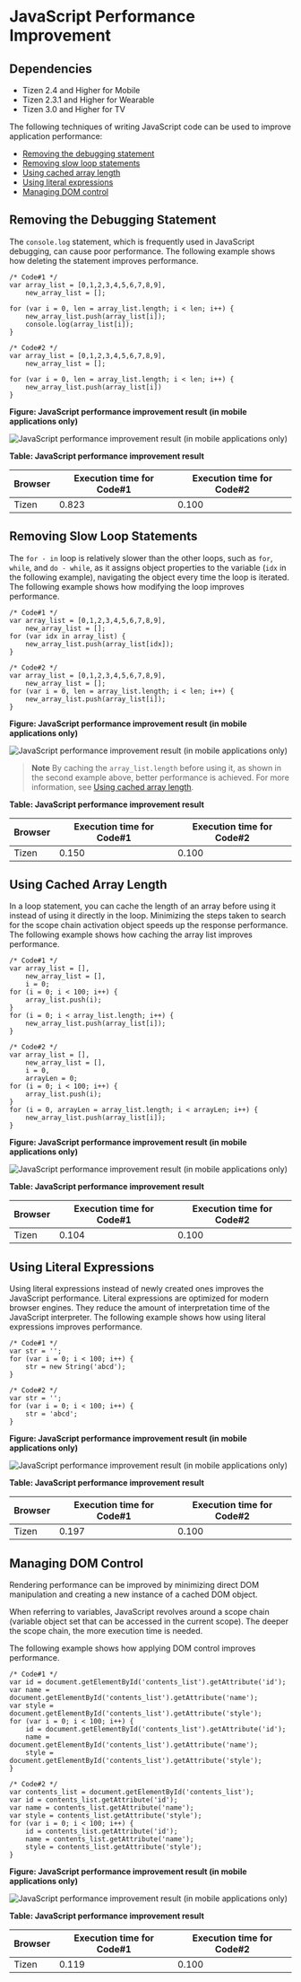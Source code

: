 # JavaScript Performance Improvement

## Dependencies

- Tizen 2.4 and Higher for Mobile
- Tizen 2.3.1 and Higher for Wearable
- Tizen 3.0 and Higher for TV

The following techniques of writing JavaScript code can be used to improve application performance:

- [Removing the debugging statement](./w3c/perf_opt/js-performance-improvement-w.md#debugging)
- [Removing slow loop statements](./w3c/perf_opt/js-performance-improvement-w.md#loops)
- [Using cached array length](./w3c/perf_opt/js-performance-improvement-w.md#arraylength)
- [Using literal expressions](./w3c/perf_opt/js-performance-improvement-w.md#literal)
- [Managing DOM control](./w3c/perf_opt/js-performance-improvement-w.md#dom)

## Removing the Debugging Statement

 The `console.log` statement, which is frequently used in JavaScript debugging, can cause poor performance. The following example shows how deleting the statement improves performance.

```
/* Code#1 */
var array_list = [0,1,2,3,4,5,6,7,8,9],
    new_array_list = [];

for (var i = 0, len = array_list.length; i < len; i++) {
    new_array_list.push(array_list[i]);
    console.log(array_list[i]);
}
```

```
/* Code#2 */
var array_list = [0,1,2,3,4,5,6,7,8,9],
    new_array_list = [];

for (var i = 0, len = array_list.length; i < len; i++) {
    new_array_list.push(array_list[i])
}
```

**Figure: JavaScript performance improvement result (in mobile applications only)**

![JavaScript performance improvement result (in mobile applications only)](./media/js_perform_result_debug.png)

**Table: JavaScript performance improvement result**

| Browser | Execution time for Code#1 | Execution time for Code#2 |
| ------- | ------------------------- | ------------------------- |
| Tizen   | 0.823                     | 0.100                     |

## Removing Slow Loop Statements

 The `for - in` loop is relatively slower than the other loops, such as `for`, `while`, and `do - while`, as it assigns object properties to the variable (`idx` in the following example), navigating the object every time the loop is iterated. The following example shows how modifying the loop improves performance.

```
/* Code#1 */
var array_list = [0,1,2,3,4,5,6,7,8,9],
    new_array_list = [];
for (var idx in array_list) {
    new_array_list.push(array_list[idx]);
}
```

```
/* Code#2 */
var array_list = [0,1,2,3,4,5,6,7,8,9],
    new_array_list = [];
for (var i = 0, len = array_list.length; i < len; i++) {
    new_array_list.push(array_list[i]);
}
```

**Figure: JavaScript performance improvement result (in mobile applications only)**

![JavaScript performance improvement result (in mobile applications only)](./media/js_perform_result_loop.png)

> **Note**
> By caching the `array_list.length` before using it, as shown in the second example above, better performance is achieved. For more information, see [Using cached array length](./w3c/perf_opt/js-performance-improvement-w.md#arraylength).

**Table: JavaScript performance improvement result**

| Browser | Execution time for Code#1 | Execution time for Code#2 |
| ------- | ------------------------- | ------------------------- |
| Tizen   | 0.150                     | 0.100                     |

## Using Cached Array Length

In a loop statement, you can cache the length of an array before using it instead of using it directly in the loop. Minimizing the steps taken to search for the scope chain activation object speeds up the response performance. The following example shows how caching the array list improves performance.

```
/* Code#1 */
var array_list = [],
    new_array_list = [],
    i = 0;
for (i = 0; i < 100; i++) {
    array_list.push(i);
}
for (i = 0; i < array_list.length; i++) {
    new_array_list.push(array_list[i]);
}
```

```
/* Code#2 */
var array_list = [],
    new_array_list = [],
    i = 0,
    arrayLen = 0;
for (i = 0; i < 100; i++) {
    array_list.push(i);
}
for (i = 0, arrayLen = array_list.length; i < arrayLen; i++) {
    new_array_list.push(array_list[i]);
}
```

**Figure: JavaScript performance improvement result (in mobile applications only)**

![JavaScript performance improvement result (in mobile applications only)](./media/js_perform_result_array.png)

**Table: JavaScript performance improvement result**

| Browser | Execution time for Code#1 | Execution time for Code#2 |
| ------- | ------------------------- | ------------------------- |
| Tizen   | 0.104                     | 0.100                     |

## Using Literal Expressions

 Using literal expressions instead of newly created ones improves the JavaScript performance. Literal expressions are optimized for modern browser engines. They reduce the amount of interpretation time of the JavaScript interpreter. The following example shows how using literal expressions improves performance.

```
/* Code#1 */
var str = '';
for (var i = 0; i < 100; i++) {
    str = new String('abcd');
}
```

```
/* Code#2 */
var str = '';
for (var i = 0; i < 100; i++) {
    str = 'abcd';
}
```

**Figure: JavaScript performance improvement result (in mobile applications only)**

![JavaScript performance improvement result (in mobile applications only)](./media/js_perform_result_literal.png)

**Table: JavaScript performance improvement result**

| Browser | Execution time for Code#1 | Execution time for Code#2 |
| ------- | ------------------------- | ------------------------- |
| Tizen   | 0.197                     | 0.100                     |

## Managing DOM Control

 Rendering performance can be improved by minimizing direct DOM manipulation and creating a new instance of a cached DOM object.

When referring to variables, JavaScript revolves around a scope chain (variable object set that can be accessed in the current scope). The deeper the scope chain, the more execution time is needed.

The following example shows how applying DOM control improves performance.

```
/* Code#1 */
var id = document.getElementById('contents_list').getAttribute('id');
var name = document.getElementById('contents_list').getAttribute('name');
var style = document.getElementById('contents_list').getAttribute('style');
for (var i = 0; i < 100; i++) {
    id = document.getElementById('contents_list').getAttribute('id');
    name = document.getElementById('contents_list').getAttribute('name');
    style = document.getElementById('contents_list').getAttribute('style');
}
```

```
/* Code#2 */
var contents_list = document.getElementById('contents_list');
var id = contents_list.getAttribute('id');
var name = contents_list.getAttribute('name');
var style = contents_list.getAttribute('style');
for (var i = 0; i < 100; i++) {
    id = contents_list.getAttribute('id');
    name = contents_list.getAttribute('name');
    style = contents_list.getAttribute('style');
}
```

**Figure: JavaScript performance improvement result (in mobile applications only)**

![JavaScript performance improvement result (in mobile applications only)](./media/js_perform_result_js_dom.png)

**Table: JavaScript performance improvement result**

| Browser | Execution time for Code#1 | Execution time for Code#2 |
| ------- | ------------------------- | ------------------------- |
| Tizen   | 0.119                     | 0.100                     |